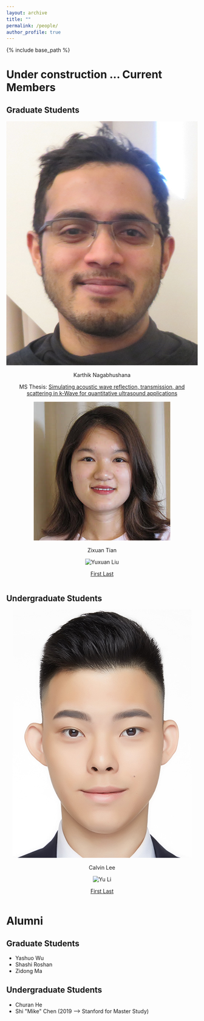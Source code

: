 ```yaml
---
layout: archive
title: ""
permalink: /people/
author_profile: true
---
```


{% include base_path %}

Under construction ...
Current Members
======

## Graduate Students

<div class="row">
     <div class="column">
      <center>
      <div class="author__avatar">
            <img src="/images/img/students/Karthik.jpg" class="author__avatar" alt="Karthik Nagabhushana">
      </div>
      <div class="author__content">
            <p>Karthik Nagabhushana</p>
            <p>MS Thesis: <a href = "pdf link">Simulating acoustic wave reflection, transmission, and scattering in k-Wave for quantitative ultrasound applications </a></p>         
      </div>
      </center>
    </div>
    <div class="column">
      <center>
      <div class="author__avatar">
            <img src="/images/img/students/Zixuan.jpeg" class="author__avatar" alt="Zixuan Tian">
      </div>
      <div class="author__content">
           <p>Zixuan Tian</p>
      </div>
      </center>
    </div>
    <div class="column">
      <center>
      <div class="author__avatar">
            <img src="/images/img/students/test.png" class="author__avatar" alt="Yuxuan Liu">
      </div>
      <div class="author__content">
            <p><a href = "https://zihastegki.github.io/">First Last</a></p>
      </div>
      </center>
    </div>
    
</div>


## Undergraduate Students

<div class="row">
    <div class="column">
      <center>
      <div class="author__avatar">
            <img src="/images/img/students/Calvin Lee.jpg" class="author__avatar" alt="Calvin Lee">
      </div>
      <div class="author__content">
            <p>Calvin Lee</p>
      </div>
      </center>
    </div>
    <div class="column">
      <center>
      <div class="author__avatar">
            <img src="/images/img/students/test.png" class="author__avatar" alt="Yu Li">
      </div>
      <div class="author__content">
            <p><a href = "https://testgithub.io/">First Last</a></p>
      </div>
      </center>
    </div>
</div>


Alumni
======
## Graduate Students
- Yashuo Wu
- Shashi Roshan
- Zidong Ma

## Undergraduate Students
- Churan He
- Shi "Mike" Chen (2019 --> Stanford for Master Study)

<br/>

